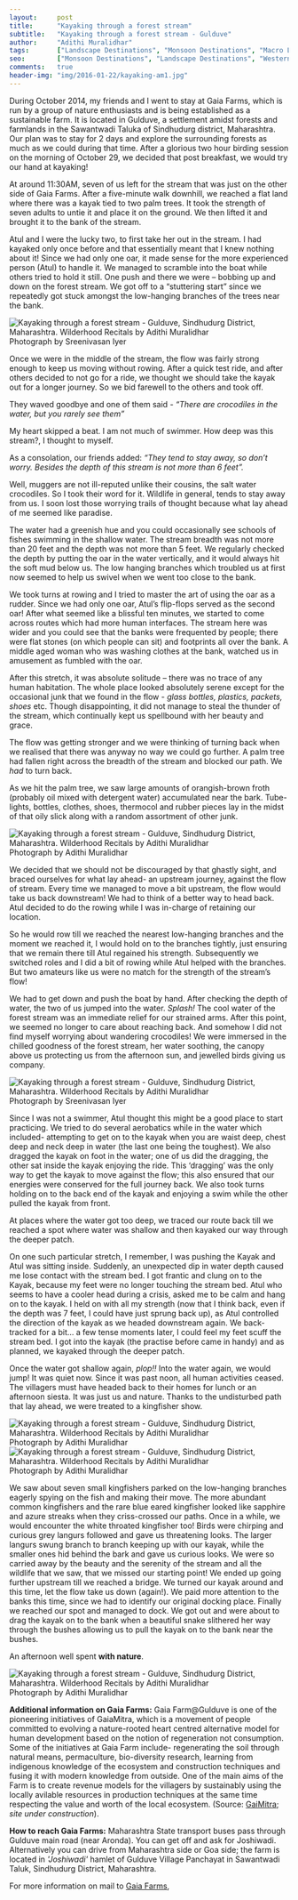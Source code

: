 ```yaml
---
layout:     post
title:      "Kayaking through a forest stream"
subtitle:   "Kayaking through a forest stream - Gulduve"
author:     "Adithi Muralidhar"
tags:       ["Landscape Destinations", "Monsoon Destinations", "Macro Life", "Reptiles", "Wildlife Destinations", "Birding Destinations"]
seo:		["Monsoon Destinations", "Landscape Destinations", "WesternGhats", "Reptiles", "TheCamp", "Birding Destinations"]
comments:   true
header-img: "img/2016-01-22/kayaking-am1.jpg"
---
```


<p>
During October 2014, my friends and I went to stay at Gaia Farms, which is run by a group of nature enthusiasts and is being established as a sustainable farm. It is located in Gulduve, a settlement amidst forests and farmlands in the Sawantwadi Taluka of Sindhudurg district, Maharashtra. Our plan was to stay for 2 days and explore the surrounding forests as much as we could during that time. After a glorious two hour birding session on the morning of October 29, we decided that post breakfast, we would try our hand at kayaking!
</p>

<p>
At around 11:30AM, seven of us left for the stream that was just on the other side of Gaia Farms. After a five-minute walk downhill, we reached a flat land where there was a kayak tied to two palm trees. It took the strength of seven adults to untie it and place it on the ground. We then lifted it and brought it to the bank of the stream.
</p>

<p>
Atul and I were the lucky two, to first take her out in the stream. I had kayaked only once before and that essentially meant that I knew nothing about it! Since we had only one oar, it made sense for the more experienced person (Atul) to handle it. We managed to scramble into the boat while others tried to hold it still. One push and there we were – bobbing up and down on the forest stream. We got off to a “stuttering start” since we repeatedly got stuck amongst the low-hanging branches of the trees near the bank. 
</p>

<img src="{{ site.baseurl }}/img/2016-01-22/kayaking-am2.jpg" alt="Kayaking through a forest stream - Gulduve, Sindhudurg District, Maharashtra. Wilderhood Recitals by Adithi Muralidhar">

<div class="exif">Photograph by Sreenivasan Iyer</div>


<p>
Once we were in the middle of the stream, the flow was fairly strong enough to keep us moving without rowing. After a quick test ride, and after others decided to not go for a ride, we thought we should take the kayak out for a longer journey. So we bid farewell to the others and took off. 
</p>

<p>
They waved goodbye and one of them said - <em>“There are crocodiles in the water, but you rarely see them”</em>
</p>

<p>
My heart skipped a beat. I am not much of swimmer. How deep was this stream?, I thought to myself.
</p>

<p>
As a consolation, our friends added: <em>“They tend to stay away, so don’t worry. Besides the depth of this stream is not more than 6 feet”.</em>
</p>

<p>
Well, muggers are not ill-reputed unlike their cousins, the salt water crocodiles. So I took their word for it. Wildlife in general, tends to stay away from us. I soon lost those worrying trails of thought because what lay ahead of me seemed like paradise. 
</p>

<p>
The water had a greenish hue and you could occasionally see schools of fishes swimming in the shallow water. The stream breadth was not more than 20 feet and the depth was not more than 5 feet. We regularly checked the depth by putting the oar in the water vertically, and it would always hit the soft mud below us. The low hanging branches which troubled us at first now seemed to help us swivel when we went too close to the bank. 
</p>

<p>
We took turns at rowing and I tried to master the art of using the oar as a rudder. Since we had only one oar, Atul’s flip-flops served as the second oar! After what seemed like a blissful ten minutes, we started to come across routes which had more human interfaces. The stream here was wider and you could see that the banks were frequented by people; there were flat stones (on which people can sit) and footprints all over the bank. A middle aged woman who was washing clothes at the bank, watched us in amusement as fumbled with the oar.
</p>

<p>
After this stretch, it was absolute solitude – there was no trace of any human habitation. The whole place looked absolutely serene except for the occasional junk that we found in the flow - <em>glass bottles, plastics, packets, shoes</em> etc. Though disappointing, it did not manage to steal the thunder of the stream, which continually kept us spellbound with her beauty and grace. 
</p>

<p>
The flow was getting stronger and we were thinking of turning back when we realised that there was anyway no way we could go further. A palm tree had fallen right across the breadth of the stream and blocked our path. We <em>had</em> to turn back. 
</p>

<p>
As we hit the palm tree, we saw large amounts of orangish-brown froth (probably oil mixed with detergent water) accumulated near the bark. Tube-lights, bottles, clothes, shoes, thermocol and rubber pieces lay in the midst of that oily slick along with a random assortment of other junk. 
</p>


<img src="{{ site.baseurl }}/img/2016-01-22/kayaking-am3.jpg" alt="Kayaking through a forest stream - Gulduve, Sindhudurg District, Maharashtra. Wilderhood Recitals by Adithi Muralidhar">

<div class="exif">Photograph by Adithi Muralidhar</div>


<p>
We decided that we should not be discouraged by that ghastly sight, and braced ourselves for what lay ahead- an upstream journey, against the flow of stream. Every time we managed to move a bit upstream, the flow would take us back downstream! We had to think of a better way to head back. Atul decided to do the rowing while I was in-charge of retaining our location. 
</p>

<p>
So he would row till we reached the nearest low-hanging branches and the moment we reached it, I would hold on to the branches tightly, just ensuring that we remain there till Atul regained his strength. Subsequently we switched roles and I did a bit of rowing while Atul helped with the branches. But two amateurs like us were no match for the strength of the stream’s flow!
</p>

<p>
We had to get down and push the boat by hand. After checking the depth of water, the two of us jumped into the water. <em>Splash!</em> The cool water of the forest stream was an immediate relief for our strained arms. After this point, we seemed no longer to care about reaching back. And somehow I did not find myself worrying about wandering crocodiles! We were immersed in the chilled goodness of the forest stream, her water soothing, the canopy above us protecting us from the afternoon sun, and jewelled birds giving us company.  
</p>

<img src="{{ site.baseurl }}/img/2016-01-22/kayaking-am4.jpg" alt="Kayaking through a forest stream - Gulduve, Sindhudurg District, Maharashtra. Wilderhood Recitals by Adithi Muralidhar">

<div class="exif">Photograph by Sreenivasan Iyer</div>


<p>
Since I was not a swimmer, Atul thought this might be a good place to start practicing. We tried to do several aerobatics while in the water which included- attempting to get on to the kayak when you are waist deep, chest deep and neck deep in water (the last one being the toughest). We also dragged the kayak on foot in the water; one of us did the dragging, the other sat inside the kayak enjoying the ride. This ‘dragging’ was the only way to get the kayak to move against the flow; this also ensured that our energies were conserved for the full journey back. We also took turns holding on to the back end of the kayak and enjoying a swim while the other pulled the kayak from front. 
</p>

<p>
At places where the water got too deep, we traced our route back till we reached a spot where water was shallow and then kayaked our way through the deeper patch. 
</p>

<p>
On one such particular stretch, I remember, I was pushing the Kayak and Atul was sitting inside. Suddenly, an unexpected dip in water depth caused me lose contact with the stream bed. I got frantic and clung on to the Kayak, because my feet were no longer touching the stream bed. Atul who seems to have a cooler head during a crisis, asked me to be calm and hang on to the kayak. I held on with all my strength (now that I think back, even if the depth was 7 feet, I could have just sprung back up), as Atul controlled the direction of the kayak as we headed downstream again. We back-tracked for a bit… a few tense moments later, I could feel my feet scuff the stream bed. I got into the kayak (the practise before came in handy) and as planned, we kayaked through the deeper patch. 
</p>

<p>
Once the water got shallow again, <em>plop!!</em> Into the water again, we would jump! It was quiet now. Since it was past noon, all human activities ceased. The villagers must have headed back to their homes for lunch or an afternoon siesta. It was just us and nature. Thanks to the undisturbed path that lay ahead, we were treated to a kingfisher show. 
</p>

<img src="{{ site.baseurl }}/img/2016-01-22/kayaking-am5-White-throated-Kingfisher.jpg" alt="Kayaking through a forest stream - Gulduve, Sindhudurg District, Maharashtra. Wilderhood Recitals by Adithi Muralidhar">

<div class="exif">Photograph by Adithi Muralidhar</div>

<img src="{{ site.baseurl }}/img/2016-01-22/kingfisher-am-mumbai-common-Kingfisher.jpg" alt="Kayaking through a forest stream - Gulduve, Sindhudurg District, Maharashtra. Wilderhood Recitals by Adithi Muralidhar">

<div class="exif">Photograph by Adithi Muralidhar</div>


<p>
We saw about seven small kingfishers parked on the low-hanging branches eagerly spying on the fish and making their move. The more abundant common kingfishers and the rare blue eared kingfisher looked like sapphire and azure streaks when they criss-crossed our paths. Once in a while, we would encounter the white throated kingfisher too! Birds were chirping and curious grey langurs followed and gave us threatening looks. The larger langurs swung branch to branch keeping up with our kayak, while the smaller ones hid behind the bark and gave us curious looks.  We were so carried away by the beauty and the serenity of the stream and all the wildlife that we saw, that we missed our starting point! We ended up going further upstream till we reached a bridge. We turned our kayak around and this time, let the flow take us down (again!). We paid more attention to the banks this time, since we had to identify our original docking place. Finally we reached our spot and managed to dock. We got out and were about to drag the kayak on to the bank when a beautiful snake slithered her way through the bushes allowing us to pull the kayak on to the bank near the bushes. 
</p>

<p>
An afternoon well spent <strong>with nature</strong>. 
</p>

<img src="{{ site.baseurl }}/img/2016-01-22/kayaking-am6.jpg" alt="Kayaking through a forest stream - Gulduve, Sindhudurg District, Maharashtra. Wilderhood Recitals by Adithi Muralidhar">

<div class="exif">Photograph by Adithi Muralidhar</div>

<p>
<strong>Additional information on Gaia Farms:</strong> Gaia Farm@Gulduve is one of the pioneering initiatives of GaiaMitra, which is a movement of people committed to evolving a nature-rooted heart centred alternative model for human development based on the notion of regeneration not consumption. Some of the initiatives at Gaia Farm include- regenerating the soil through natural means, permaculture, bio-diversity research, learning from indigenous knowledge of the ecosystem and construction techniques and fusing it with modern knowledge from outside. One of the main aims of the Farm is to create revenue models for the villagers by sustainably using the locally avilable resources in production techniques at the same time respecting the value and worth of the local ecosystem.  (Source: <a href="http://gaiamitra.in" target="_blank">GaiMitra</a>; <em>site under construction</em>).
</p>

<p>
<strong>How to reach Gaia Farms:</strong>  Maharashtra State transport buses pass through Gulduve main road (near Aronda). You can get off and ask for Joshiwadi. Alternatively you can drive from Maharashtra side or Goa side; the farm is located in <em>'Joshiwadi'</em> hamlet of Gulduve Village Panchayat in Sawantwadi Taluk, Sindhudurg District, Maharashtra.
</p>

<p>
For more information on mail to <a href="mailto:bootstraping@gmail.com" target="_top">Gaia Farms</a>,
</p>